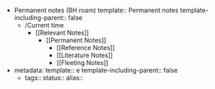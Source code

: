 - Permanent notes (BH roam)
  template:: Permanent notes
  template-including-parent:: false
	- /Current time
		- [[Relevant Notes]]
			- [[Permanent Notes]]
				- [[Reference Notes]]
				- [[Literature Notes]]
				- [[Fleeting Notes]]
- metadata:
  template:: e
  template-including-parent:: false
	- tags::
	  status::
	  alias::